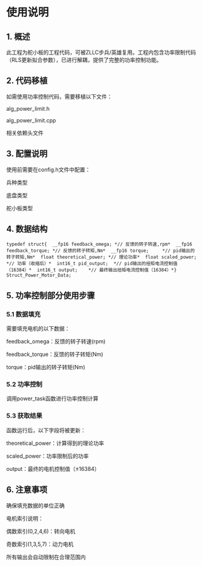 # 使用说明

## 1. 概述

此工程为舵小板的工程代码，可被ZLLC步兵/英雄复用。工程内包含功率限制代码（RLS更新拟合参数），已进行解耦，提供了完整的功率控制功能。

## 2. 代码移植

如需使用功率控制代码，需要移植以下文件：

alg_power_limit.h

alg_power_limit.cpp

相关依赖头文件

## 3. 配置说明

使用前需要在config.h文件中配置：

兵种类型

底盘类型

舵小板类型

## 4. 数据结构

```
typedef struct{  __fp16 feedback_omega; *// 反馈的转子转速,rpm*  __fp16 feedback_torque; *// 反馈的转子转矩,Nm*  __fp16 torque;     *// pid输出的转子转矩,Nm*  float theoretical_power; *// 理论功率*  float scaled_power;   *// 功率（收缩后）*  int16_t pid_output;  *// pid输出的扭矩电流控制值（16384）*  int16_t output;    *// 最终输出扭矩电流控制值（16384）*} Struct_Power_Motor_Data;
```



## 5. 功率控制部分使用步骤

### 5.1 数据填充

需要填充电机的以下数据：

feedback_omega：反馈的转子转速(rpm)

feedback_torque：反馈的转子转矩(Nm)

torque：pid输出的转子转矩(Nm)

### 5.2 功率控制

调用power_task函数进行功率控制计算

### 5.3 获取结果

函数运行后，以下字段将被更新：

theoretical_power：计算得到的理论功率

scaled_power：功率限制后的功率

output：最终的电机控制值（±16384）

## 6. 注意事项

确保填充数据的单位正确

电机索引说明：

偶数索引(0,2,4,6)：转向电机

奇数索引(1,3,5,7)：动力电机

所有输出会自动限制在合理范围内
